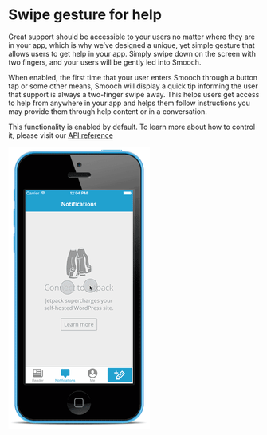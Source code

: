 # Swipe gesture for help

Great support should be accessible to your users no matter where they are in your app, which is why we’ve designed a unique, yet simple gesture that allows users to get help in your app. Simply swipe down on the screen with two fingers, and your users will be gently led into Smooch.

When enabled, the first time that your user enters Smooch through a button tap or some other means, Smooch will display a quick tip informing the user that support is always a two-finger swipe away. This helps users get access to help from anywhere in your app and helps them follow instructions you may provide them through help content or in a conversation.

This functionality is enabled by default. To learn more about how to control it, please visit our [API reference](http://docs.smooch.io/api)

![Gesture in action](/images/gesture.gif)